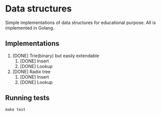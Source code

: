 # Data structures

Simple implementations of data structures for educational purpose. All is implemented in Golang.

## Implementations

1. [DONE] Trie(binary) but easily extendable
    1. [DONE] Insert
    2. [DONE] Lookup
2. [DONE] Radix tree
    1. [DONE] Insert
    2. [DONE] Lookup

## Running tests

```make test```